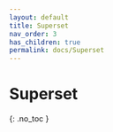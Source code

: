 ```yaml
---
layout: default
title: Superset
nav_order: 3
has_children: true
permalink: docs/Superset
---
```


# Superset
{: .no_toc }


